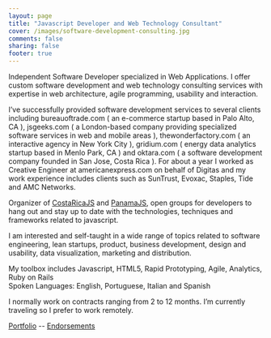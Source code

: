 ```yaml
---
layout: page
title: "Javascript Developer and Web Technology Consultant"
cover: /images/software-development-consulting.jpg
comments: false
sharing: false
footer: true
---
```


Independent Software Developer specialized in Web Applications. I offer custom software development and web technology consulting services with expertise in web architecture, agile programming, usability and interaction.

I&#8217;ve successfully provided software development services to several clients including bureauoftrade.com ( an e-commerce startup based in Palo Alto, CA ), jsgeeks.com ( a London-based company providing specialized software services in web and mobile areas ), thewonderfactory.com ( an interactive agency in New York City ), gridium.com ( energy data analytics startup based in Menlo Park, CA ) and oktara.com ( a software development company founded in San Jose, Costa Rica ). For about a year I worked as Creative Engineer at americanexpress.com on behalf of Digitas and my work experience includes clients such as SunTrust, Evoxac, Staples, Tide and AMC Networks.

Organizer of <a title="Javascript Meetup Group in Costa Rica" href="http://costaricajs.org" target="_blank">CostaRicaJS</a> and <a title="Javascript Meetup Group in Panama City" href="http://meetup.com/panamajs" target="_blank">PanamaJS</a>, open groups for developers to hang out and stay up to date with the technologies, techniques and frameworks related to javascript.

I am interested and self-taught in a wide range of topics related to software engineering, lean startups, product, business development, design and usability, data visualization, marketing and distribution.

My toolbox includes Javascript, HTML5, Rapid Prototyping, Agile, Analytics, Ruby on Rails      
Spoken Languages: English, Portuguese, Italian and Spanish    

I normally work on contracts ranging from 2 to 12 months. I’m currently traveling so I prefer to work remotely.

<a class="no_text_decoration" title="Javascript Developer Portfolio" href="/work">Portfolio</a>  -- <a class="no_text_decoration" title="Software Engineer Endorsements" href="/software-developer-endorsements/">Endorsements</a>
